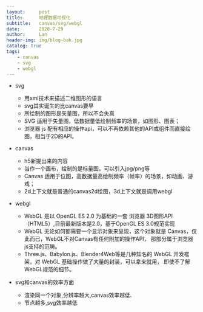 ```yaml
---
layout:     post
title:      地理数据可视化
subtitle:   canvas/svg/webgl
date:       2020-7-29
author:     Lan
header-img: img/blog-bak.jpg
catalog: true
tags:
    - canvas
    - svg
    - webgl
---
```

- svg
    - 用xml技术来描述二维图形的语言
    - svg其实诞生的比canvas要早
    - 所绘制的图形是矢量图，所以不会失真
    - SVG 适用于矢量图，低数据量低绘制频率的场景，如图形、图表；
    - 浏览器 js 配有相应的操作api，可以不再依赖其他的API或组件而直接绘图，相当于2D的API。

- canvas
    - h5新提出来的内容
    - 当作一个画布，绘制的是标量图，可以引入jpg/png等
    - Canvas 适用于位图，高数据量高绘制频率（帧率）的场景，如动画、游戏；
    - 2d上下文就是普通的canvas2d绘图，3d上下文就是调用webgl

- webgl
    - WebGL 是以 OpenGL ES 2.0 为基础的一套 浏览器 3D图形API （HTML5）,目前最新版本是2.0，基于OpenGL ES 3.0规范实现
    - WebGL 无论如何都需要一个显示对象来呈现，这个对象就是 Canvas，仅此而已，WebGL不对Canvas有任何附加的操作API， 那部分属于浏览器js支持的范畴。
    - Three.js、Babylon.js、Blender4Web等是几种知名的 WebGL 开发框架，对 WebGL 基础操作做了大量的封装，可以拿来就用， 即使不了解 WebGL规范的细节。

- svg和canvas的效率方面

    - 渲染同一个对象,分辨率越大,canvas效率越低.
    - 节点越多,svg效率越低